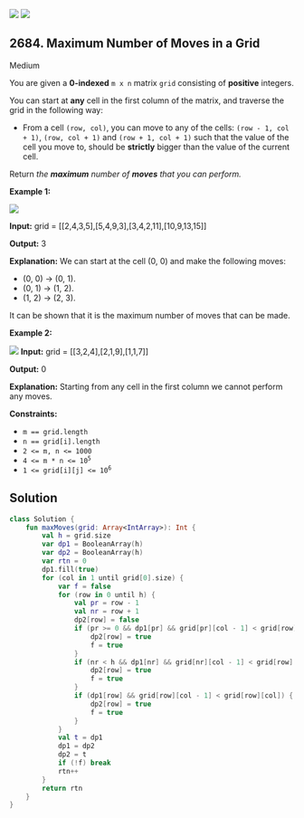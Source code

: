 [![](https://img.shields.io/github/stars/javadev/LeetCode-in-Kotlin?label=Stars&style=flat-square)](https://github.com/javadev/LeetCode-in-Kotlin)
[![](https://img.shields.io/github/forks/javadev/LeetCode-in-Kotlin?label=Fork%20me%20on%20GitHub%20&style=flat-square)](https://github.com/javadev/LeetCode-in-Kotlin/fork)

## 2684\. Maximum Number of Moves in a Grid

Medium

You are given a **0-indexed** `m x n` matrix `grid` consisting of **positive** integers.

You can start at **any** cell in the first column of the matrix, and traverse the grid in the following way:

*   From a cell `(row, col)`, you can move to any of the cells: `(row - 1, col + 1)`, `(row, col + 1)` and `(row + 1, col + 1)` such that the value of the cell you move to, should be **strictly** bigger than the value of the current cell.

Return _the **maximum** number of **moves** that you can perform._

**Example 1:**

![](https://assets.leetcode.com/uploads/2023/04/11/yetgriddrawio-10.png)

**Input:** grid = \[\[2,4,3,5],[5,4,9,3],[3,4,2,11],[10,9,13,15]]

**Output:** 3

**Explanation:** We can start at the cell (0, 0) and make the following moves: 
- (0, 0) -> (0, 1). 
- (0, 1) -> (1, 2). 
- (1, 2) -> (2, 3). 

It can be shown that it is the maximum number of moves that can be made.

**Example 2:**

![](https://assets.leetcode.com/uploads/2023/04/12/yetgrid4drawio.png) **Input:** grid = \[\[3,2,4],[2,1,9],[1,1,7]]

**Output:** 0

**Explanation:** Starting from any cell in the first column we cannot perform any moves.

**Constraints:**

*   `m == grid.length`
*   `n == grid[i].length`
*   `2 <= m, n <= 1000`
*   <code>4 <= m * n <= 10<sup>5</sup></code>
*   <code>1 <= grid[i][j] <= 10<sup>6</sup></code>

## Solution

```kotlin
class Solution {
    fun maxMoves(grid: Array<IntArray>): Int {
        val h = grid.size
        var dp1 = BooleanArray(h)
        var dp2 = BooleanArray(h)
        var rtn = 0
        dp1.fill(true)
        for (col in 1 until grid[0].size) {
            var f = false
            for (row in 0 until h) {
                val pr = row - 1
                val nr = row + 1
                dp2[row] = false
                if (pr >= 0 && dp1[pr] && grid[pr][col - 1] < grid[row][col]) {
                    dp2[row] = true
                    f = true
                }
                if (nr < h && dp1[nr] && grid[nr][col - 1] < grid[row][col]) {
                    dp2[row] = true
                    f = true
                }
                if (dp1[row] && grid[row][col - 1] < grid[row][col]) {
                    dp2[row] = true
                    f = true
                }
            }
            val t = dp1
            dp1 = dp2
            dp2 = t
            if (!f) break
            rtn++
        }
        return rtn
    }
}
```